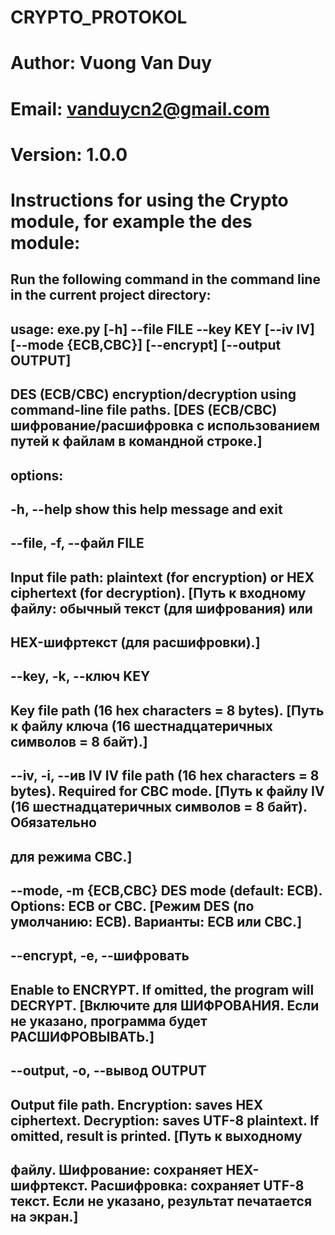 # CRYPTO_PROTOKOL
# Author: Vuong Van Duy
# Email: vanduycn2@gmail.com
# Version: 1.0.0
# Instructions for using the Crypto module, for example the des module:
## Run the following command in the command line in the current project directory:
## usage: exe.py [-h] --file FILE --key KEY [--iv IV] [--mode {ECB,CBC}] [--encrypt] [--output OUTPUT]

## DES (ECB/CBC) encryption/decryption using command-line file paths. [DES (ECB/CBC) шифрование/расшифровка с использованием путей к файлам в командной строке.]

## options:
##  -h, --help            show this help message and exit
##  --file, -f, --файл FILE
##                        Input file path: plaintext (for encryption) or HEX ciphertext (for decryption). [Путь к входному файлу: обычный текст (для шифрования) или
##                        HEX-шифртекст (для расшифровки).]
##  --key, -k, --ключ KEY
##                        Key file path (16 hex characters = 8 bytes). [Путь к файлу ключа (16 шестнадцатеричных символов = 8 байт).]
##  --iv, -i, --ив IV     IV file path (16 hex characters = 8 bytes). Required for CBC mode. [Путь к файлу IV (16 шестнадцатеричных символов = 8 байт). Обязательно
##                        для режима CBC.]
##  --mode, -m {ECB,CBC}  DES mode (default: ECB). Options: ECB or CBC. [Режим DES (по умолчанию: ECB). Варианты: ECB или CBC.]
##  --encrypt, -e, --шифровать
##                        Enable to ENCRYPT. If omitted, the program will DECRYPT. [Включите для ШИФРОВАНИЯ. Если не указано, программа будет РАСШИФРОВЫВАТЬ.]
##  --output, -o, --вывод OUTPUT
##                        Output file path. Encryption: saves HEX ciphertext. Decryption: saves UTF-8 plaintext. If omitted, result is printed. [Путь к выходному
##                        файлу. Шифрование: сохраняет HEX-шифртекст. Расшифровка: сохраняет UTF-8 текст. Если не указано, результат печатается на экран.]

